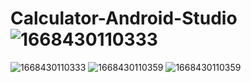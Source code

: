 # Calculator-Android-Studio![1668430110333](https://user-images.githubusercontent.com/80088403/201664417-6e29e49f-cc83-42d0-b7b9-f493ffdaee7e.jpg)
![1668430110333](https://user-images.githubusercontent.com/80088403/201664418-eb6c1c45-9f97-4a10-9e4d-298e87eb179f.jpg)
![1668430110359](https://user-images.githubusercontent.com/80088403/201664434-de567970-a607-409e-949e-7f9e57350c21.jpg)
![1668430110359](https://user-images.githubusercontent.com/80088403/201664447-3c1c725f-0c27-4259-955f-515b397386ed.jpg)
